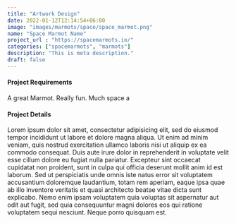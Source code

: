 ```yaml
---
title: "Artwork Design"
date: 2022-01-12T12:14:54+06:00
image: "images/marmots/space/space_marmot.png"
name: "Space Marmot Name"
project_url : "https://spacemarmots.io/"
categories: ["spacemarmots", "marmots"]
description: "This is meta description."
draft: false
---
```


#### Project Requirements

A great Marmot. Really fun. Much space
a

#### Project Details

Lorem ipsum dolor sit amet, consectetur adipisicing elit, sed do eiusmod tempor incididunt ut labore et
dolore magna aliqua. Ut enim ad minim veniam, quis nostrud exercitation ullamco laboris nisi ut aliquip ex
ea commodo consequat. Duis aute irure dolor in reprehenderit in voluptate velit esse cillum dolore eu fugiat
nulla pariatur. Excepteur sint occaecat cupidatat non proident, sunt in culpa qui officia deserunt mollit
anim id est laborum. Sed ut perspiciatis unde omnis iste natus error sit voluptatem accusantium doloremque
laudantium, totam rem aperiam, eaque ipsa quae ab illo inventore veritatis et quasi architecto beatae vitae
dicta sunt explicabo. Nemo enim ipsam voluptatem quia voluptas sit aspernatur aut odit aut fugit, sed quia
consequuntur magni dolores eos qui ratione voluptatem sequi nesciunt. Neque porro quisquam est.